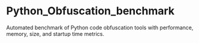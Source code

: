 # Python_Obfuscation_benchmark
Automated benchmark of Python code obfuscation tools with performance, memory, size, and startup time metrics.
